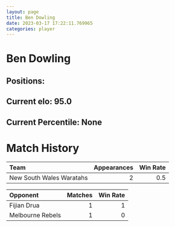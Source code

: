 ```yaml
---  
layout: page  
title: Ben Dowling  
date: 2023-03-17 17:22:11.769965  
categories: player  
---
```

# Ben Dowling

## Positions: 

## Current elo: 95.0

## Current Percentile: None

# Match History


| Team                     |   Appearances |   Win Rate |
|:-------------------------|--------------:|-----------:|
| New South Wales Waratahs |             2 |        0.5 |

| Opponent         |   Matches |   Win Rate |
|:-----------------|----------:|-----------:|
| Fijian Drua      |         1 |          1 |
| Melbourne Rebels |         1 |          0 |